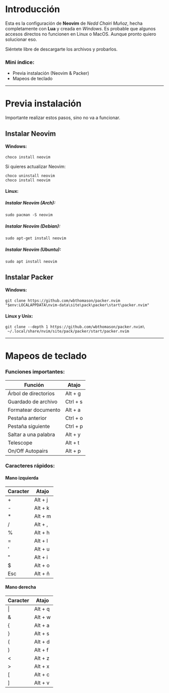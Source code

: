 
# Introducción
Esta es la configuración de **Neovim** de *Nedd Chairi Muñoz*, hecha completamente con **Lua** y creada en *Windows*.
Es probable que algunos accesos directos no funcionen en Linux o MacOS. Aunque pronto quiero solucionar eso.

Siéntete libre de descargarte los archivos y probarlos.

### Mini índice:
* Previa instalación (Neovim & Packer)
* Mapeos de teclado

---

# Previa instalación
Importante realizar estos pasos, sino no va a funcionar.


## Instalar Neovim
#### Windows:
~~~
choco install neovim
~~~
Si quieres actualizar Neovim:
~~~
choco uninstall neovim
choco install neovim
~~~

#### Linux:
##### Instalar Neovim (Arch):
~~~
sudo pacman -S neovim
~~~
##### Instalar Neovim (Debian):
~~~
sudo apt-get install neovim
~~~

##### Instalar Neovim (Ubuntu):
~~~
sudo apt install neovim
~~~~

## Instalar Packer
#### Windows:
~~~
git clone https://github.com/wbthomason/packer.nvim "$env:LOCALAPPDATA\nvim-data\site\pack\packer\start\packer.nvim"
~~~

#### Linux y Unix:
~~~
git clone --depth 1 https://github.com/wbthomason/packer.nvim\
 ~/.local/share/nvim/site/pack/packer/start/packer.nvim
~~~

---

# Mapeos de teclado

### Funciones importantes:
| **Función**          | **Atajo** |
|----------------------|-----------|
| Árbol de directorios | Alt + g   |
| Guardado de archivo  | Ctrl + s  |
| Formatear documento  | Alt + a   |
| Pestaña anterior     | Ctrl + o  |
| Pestaña siguiente    | Ctrl + p  |
| Saltar a una palabra | Alt + y   |
| Telescope            | Alt + t   |
| On/Off Autopairs     | Alt + p   |

### Caracteres rápidos:
#### Mano izquierda
| **Caracter** | **Atajo** |
|--------------|-----------|
| +            | Alt + j   |
| -            | Alt + k   |
| *            | Alt + m   |
| /            | Alt + ,   |
| %            | Alt + h   |
| =            | Alt + l   |
| '            | Alt + u   |
| "            | Alt + i   |
| $            | Alt + o   |
| Esc          | Alt + ñ   |

#### Mano derecha
| **Caracter** | **Atajo** |
|--------------|-----------|
| \|           | Alt + q   |
| &            | Alt + w   |
| {            | Alt + a   |
| }            | Alt + s   |
| (            | Alt + d   |
| )            | Alt + f   |
| <            | Alt + z   |
| >            | Alt + x   |
| [            | Alt + c   |
| ]            | Alt + v   |


